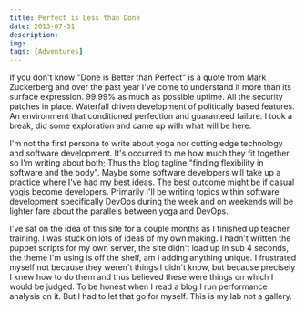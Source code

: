 ```yaml
---
title: Perfect is Less than Done
date: 2013-07-31
description:
img:
tags: [Adventures]
---
```

If you don't know "Done is Better than Perfect" is a quote from Mark Zuckerberg and over the past year I've come to understand it more than its surface expression. 99.99% as much as possible uptime. All the security patches in place. Waterfall driven development of politically based features. An environment that conditioned perfection and guaranteed failure. I took a break, did some exploration and came up with what will be here.

I'm not the first persona to write about yoga nor cutting edge technology and software development. It's occurred to me how much they fit together so I'm writing about both; Thus the blog tagline "finding flexibility in software and the body". Maybe some software developers will take up a practice where I've had my best ideas. The best outcome might be if casual yogis become developers. Primarily I'll be writing topics within software development specifically DevOps during the week and on weekends will be lighter fare about the parallels between yoga and DevOps.

I've sat on the idea of this site for a couple months as I finished up teacher training. I was stuck on lots of ideas of my own making. I hadn't written the puppet scripts for my own server, the site didn't load up in sub 4 seconds, the theme I'm using is off the shelf, am I adding anything unique. I frustrated myself not because they weren't things I didn't know, but because precisely I knew how to do them and thus believed these were things on which I would be judged. To be honest when I read a blog I run performance analysis on it. But I had to let that go for myself. This is my lab not a gallery.